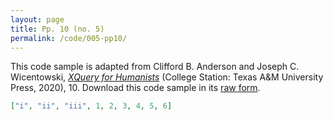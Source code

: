 ```yaml
---
layout: page
title: Pp. 10 (no. 5)
permalink: /code/005-pp10/
---
```


This code sample is adapted from Clifford B. Anderson and Joseph C. Wicentowski, 
[_XQuery for Humanists_](/) (College Station: Texas A&M University Press, 2020), 10. 
Download this code sample in its [raw form](/code/005-pp10/005-pp10.json).

```json
["i", "ii", "iii", 1, 2, 3, 4, 5, 6]
```  
